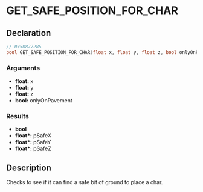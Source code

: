 # GET_SAFE_POSITION_FOR_CHAR

## Declaration
```cpp
// 0x5D877285
bool GET_SAFE_POSITION_FOR_CHAR(float x, float y, float z, bool onlyOnPavement, float* pSafeX, float* pSafeY, float* pSafeZ);
```

### Arguments
- **float:** x
- **float:** y
- **float:** z
- **bool:** onlyOnPavement

### Results
- **bool**
- **float\*:** pSafeX
- **float\*:** pSafeY
- **float\*:** pSafeZ

## Description
Checks to see if it can find a safe bit of ground to place a char.